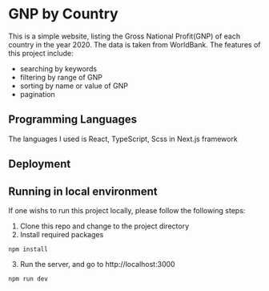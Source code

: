 # GNP by Country
This is a simple website, listing the Gross National Profit(GNP) of each country in the year 2020. The data is taken from WorldBank. The features of this project include:
<ul>
  <li>searching by keywords</li>
  <li>filtering by range of GNP</li>
  <li>sorting by name or value of GNP</li>
  <li>pagination</li>
</ul>

## Programming Languages
The languages I used is React, TypeScript, Scss in Next.js framework

## Deployment
<!-- Please visit  -->

<!-- ## Points to note
This application is not prefect. There are some points remain to be fixed.
* (Major) Error occurs when user create book with ISBN, which already exists.
* (Minor) The navigation tab on the top has UI problems.
* (Minor) When user click edit button on the table on Book List page, and immediately return to Book List page by clicking "Book List" tab, and then click "Create Book" tab, the fields are non-empty. -->

## Running in local environment
If one wishs to run this project locally, please follow the following steps:
1. Clone this repo and change to the project directory 
2. Install required packages
```
npm install
```

3. Run the server, and go to http://localhost:3000 
```
npm run dev
```
